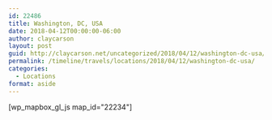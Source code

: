 ```yaml
---
id: 22486
title: Washington, DC, USA
date: 2018-04-12T00:00:00-06:00
author: claycarson
layout: post
guid: http://claycarson.net/uncategorized/2018/04/12/washington-dc-usa/
permalink: /timeline/travels/locations/2018/04/12/washington-dc-usa/
categories:
  - Locations
format: aside
---
```

<div class="media-details"></div>

[wp_mapbox_gl_js map_id="22234"]